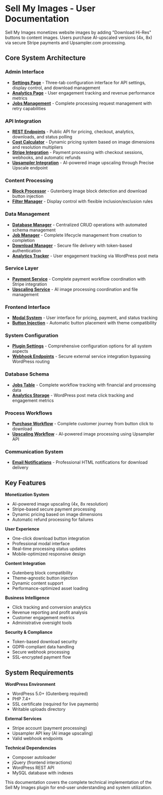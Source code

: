 # Sell My Images - User Documentation

Sell My Images monetizes website images by adding "Download Hi-Res" buttons to content images. Users purchase AI-upscaled versions (4x, 8x) via secure Stripe payments and Upsampler.com processing.

## Core System Architecture

### Admin Interface
- [**Settings Page**](admin/settings-page.md) - Three-tab configuration interface for API settings, display control, and download management
- [**Analytics Page**](admin/analytics-page.md) - User engagement tracking and revenue performance metrics
- [**Jobs Management**](admin/jobs-page.md) - Complete processing request management with retry capabilities

### API Integration
- [**REST Endpoints**](api/rest-endpoints.md) - Public API for pricing, checkout, analytics, downloads, and status polling
- [**Cost Calculator**](api/cost-calculator.md) - Dynamic pricing system based on image dimensions and resolution multipliers  
- [**Stripe Integration**](api/stripe-integration.md) - Payment processing with checkout sessions, webhooks, and automatic refunds
- [**Upsampler Integration**](api/upsampler-integration.md) - AI-powered image upscaling through Precise Upscale endpoint

### Content Processing
- [**Block Processor**](content/block-processor.md) - Gutenberg image block detection and download button injection
- [**Filter Manager**](content/filter-manager.md) - Display control with flexible inclusion/exclusion rules

### Data Management
- [**Database Manager**](managers/database-manager.md) - Centralized CRUD operations with automated schema management
- [**Job Manager**](managers/job-manager.md) - Complete lifecycle management from creation to completion
- [**Download Manager**](managers/download-manager.md) - Secure file delivery with token-based authentication
- [**Analytics Tracker**](managers/analytics-tracker.md) - User engagement tracking via WordPress post meta

### Service Layer
- [**Payment Service**](services/payment-service.md) - Complete payment workflow coordination with Stripe integration
- [**Upscaling Service**](services/upscaling-service.md) - AI image processing coordination and file management

### Frontend Interface
- [**Modal System**](frontend/modal-system.md) - User interface for pricing, payment, and status tracking
- [**Button Injection**](frontend/button-injection.md) - Automatic button placement with theme compatibility

### System Configuration
- [**Plugin Settings**](configuration/plugin-settings.md) - Comprehensive configuration options for all system aspects
- [**Webhook Endpoints**](configuration/webhook-endpoints.md) - Secure external service integration bypassing WordPress routing

### Database Schema
- [**Jobs Table**](database/jobs-table.md) - Complete workflow tracking with financial and processing data
- [**Analytics Storage**](database/analytics-storage.md) - WordPress post meta click tracking and engagement metrics

### Process Workflows
- [**Purchase Workflow**](workflows/purchase-workflow.md) - Complete customer journey from button click to download
- [**Upscaling Workflow**](workflows/upscaling-workflow.md) - AI-powered image processing using Upsampler API

### Communication System
- [**Email Notifications**](email/notification-system.md) - Professional HTML notifications for download delivery

## Key Features

**Monetization System**
- AI-powered image upscaling (4x, 8x resolution)
- Stripe-based secure payment processing
- Dynamic pricing based on image dimensions
- Automatic refund processing for failures

**User Experience**
- One-click download button integration
- Professional modal interface
- Real-time processing status updates
- Mobile-optimized responsive design

**Content Integration**
- Gutenberg block compatibility
- Theme-agnostic button injection
- Dynamic content support
- Performance-optimized asset loading

**Business Intelligence**
- Click tracking and conversion analytics
- Revenue reporting and profit analysis
- Customer engagement metrics
- Administrative oversight tools

**Security & Compliance**
- Token-based download security
- GDPR-compliant data handling
- Secure webhook processing
- SSL-encrypted payment flow

## System Requirements

**WordPress Environment**
- WordPress 5.0+ (Gutenberg required)
- PHP 7.4+
- SSL certificate (required for live payments)
- Writable uploads directory

**External Services**
- Stripe account (payment processing)
- Upsampler API key (AI image upscaling)
- Valid webhook endpoints

**Technical Dependencies**
- Composer autoloader
- jQuery (frontend interactions)
- WordPress REST API
- MySQL database with indexes

This documentation covers the complete technical implementation of the Sell My Images plugin for end-user understanding and system utilization.
